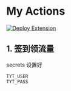 # My Actions

[![Deploy Extension](https://github.com/zaaack/actions/actions/workflows/checkin.yml/badge.svg)](https://github.com/zaaack/actions/actions/workflows/checkin.yml)

## 1. 签到领流量

secrets 设置好
```
TYT_USER
TYT_PASS
```
